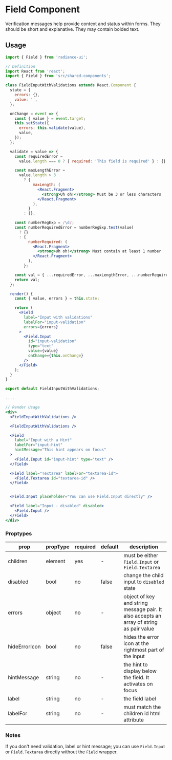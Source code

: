# Field Component

Verification messages help provide context and status within forms. They should be short and explanative. They may contain bolded text.

## Usage

```jsx
import { Field } from 'radiance-ui';

// Definition
import React from 'react';
import { Field } from 'src/shared-components';

class FieldInputWithValidations extends React.Component {
  state = {
    errors: {},
    value: '',
  };

  onChange = event => {
    const { value } = event.target;
    this.setState({
      errors: this.validate(value),
      value,
    });
  };

  validate = value => {
    const requiredError =
      value.length === 0 ? { required: 'This field is required' } : {};

    const maxLengthError =
      value.length > 3
        ? {
            maxLength: (
              <React.Fragment>
                <strong>Uh oh!</strong> Must be 3 or less characters
              </React.Fragment>
            ),
          }
        : {};

    const numberRegExp = /\d/;
    const numberRequiredError = numberRegExp.test(value)
      ? {}
      : {
          numberRequired: (
            <React.Fragment>
              <strong>Uh oh!</strong> Must contain at least 1 number
            </React.Fragment>
          ),
        };

    const val = { ...requiredError, ...maxLengthError, ...numberRequiredError };
    return val;
  };

  render() {
    const { value, errors } = this.state;

    return (
      <Field
        label="Input with validations"
        labelFor="input-validation"
        errors={errors}
      >
        <Field.Input
          id="input-validation"
          type="text"
          value={value}
          onChange={this.onChange}
        />
      </Field>
    );
  }
}

export default FieldInputWithValidations;

....

// Render Usage
<div>
  <FieldInputWithValidations />

  <FieldInputWithValidations />

  <Field
    label="Input with a Hint"
    labelFor="input-hint"
    hintMessage="This hint appears on focus"
  >
    <Field.Input id="input-hint" type="text" />
  </Field>

  <Field label="Textarea" labelFor="textarea-id">
    <Field.Textarea id="textarea-id" />
  </Field>


  <Field.Input placeholder="You can use Field.Input directly" />

  <Field label="Input - disabled" disabled>
    <Field.Input />
  </Field>
</div>
```

<!-- STORY -->

### Proptypes

| prop          | propType | required | default | description                                                                             |
| ------------- | -------- | -------- | ------- | --------------------------------------------------------------------------------------- |
| children      | element  | yes      | -       | must be either `Field.Input` or `Field.Textarea`                                        |
| disabled      | bool     | no       | false   | change the child input to `disabled` state                                              |
| errors        | object   | no       | -       | object of key and string message pair. It also accepts an array of string as pair value |
| hideErrorIcon | bool     | no       | false   | hides the error icon at the rightmost part of the input                                 |
| hintMessage   | string   | no       | -       | the hint to display below the field. It activates on focus                              |
| label         | string   | no       | -       | the field label                                                                         |
| labelFor      | string   | no       | -       | must match the children id html attribute                                               |

### Notes

If you don't need validation, label or hint message; you can use `Field.Input` or `Field.Textarea` directly without the `Field` wrapper.
